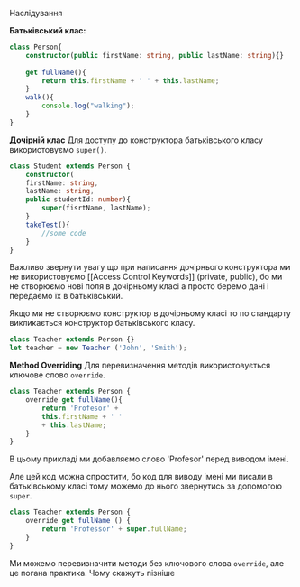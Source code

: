 Наслідування

**Батьківський клас:**
```typeScript
class Person{
	constructor(public firstName: string, public lastName: string){}
	
	get fullName(){
		return this.firstName + ' ' + this.lastName;
	}
	walk(){
		console.log("walking");
	}
}
```

**Дочірній клас**
Для доступу до конструктора батьківського класу використовуємо `super()`.
```typeScript
class Student extends Person {
	constructor(
	firstName: string,
	lastName: string, 
	public studentId: number){
		super(fisrtName, lastName);
	}
	takeTest(){
		//some code
	}
}
```

Важливо звернути увагу що при написання дочірнього конструктора ми не використовуємо [[Access Control Keywords]] (private, public), бо ми не створюємо нові поля в дочірньому класі а просто беремо дані і передаємо їх в батьківський.

Якщо ми не створюємо конструктор в дочірньому класі то по стандарту викликається конструктор батьківського класу.
```typeScript
class Teacher extends Person {}
let teacher = new Teacher ('John', 'Smith');
```

**Method Overriding**
Для перевизначення методів використовується ключове слово `override`.
```typeScript
class Teacher extends Person {
	override get fullName(){
		return 'Profesor' + 
		this.firstName + ' ' 
		+ this.lastName;
	}
}
```
В цьому прикладі ми добавляємо слово 'Profesor' перед виводом імені.

Але цей код можна спростити, бо код для виводу імені ми писали в батьківському класі тому можемо до нього звернутись за допомогою `super`.
```typeScript
class Teacher extends Person {
	override get fullName () {
		return 'Professor' + super.fullName;
	}
}
```

Ми можемо перевизначити методи без ключового слова `override`, але це погана практика. Чому скажуть пізніше

